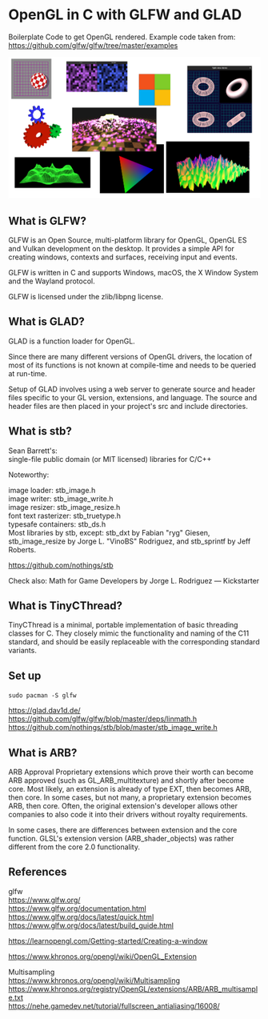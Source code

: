 # OpenGL in C with GLFW and GLAD

Boilerplate Code to get OpenGL rendered.
Example code taken from: https://github.com/glfw/glfw/tree/master/examples

![](shots.png)

## What is GLFW?

GLFW is an Open Source, multi-platform library for OpenGL, OpenGL ES and Vulkan development on the desktop. It provides a simple API for creating windows, contexts and surfaces, receiving input and events.

GLFW is written in C and supports Windows, macOS, the X Window System and the Wayland protocol.

GLFW is licensed under the zlib/libpng license.

## What is GLAD?

GLAD is a function loader for OpenGL.

Since there are many different versions of OpenGL drivers, the location of most of its functions is not known at compile-time and needs to be queried at run-time.

Setup of GLAD involves using a web server to generate source and header files specific to your GL version, extensions, and language. The source and header files are then placed in your project's src and include directories.

## What is stb?

Sean Barrett's:<br>
single-file public domain (or MIT licensed) libraries for C/C++<br>

Noteworthy:<br>

image loader: stb_image.h<br>
image writer: stb_image_write.h<br>
image resizer: stb_image_resize.h<br>
font text rasterizer: stb_truetype.h<br>
typesafe containers: stb_ds.h<br>
Most libraries by stb, except: stb_dxt by Fabian "ryg" Giesen, stb_image_resize by Jorge L. "VinoBS" Rodriguez, and stb_sprintf by Jeff Roberts.

https://github.com/nothings/stb<br>

Check also: Math for Game Developers by Jorge L. Rodriguez — Kickstarter<br>

## What is TinyCThread?

TinyCThread is a minimal, portable implementation of basic threading classes for C. They closely mimic the functionality and naming of the C11 standard, and
should be easily replaceable with the corresponding standard variants.

## Set up

`sudo pacman -S glfw`

https://glad.dav1d.de/
https://github.com/glfw/glfw/blob/master/deps/linmath.h
https://github.com/nothings/stb/blob/master/stb_image_write.h

## What is ARB?

ARB Approval
Proprietary extensions which prove their worth can become ARB approved (such as GL_ARB_multitexture) and shortly after become core. Most likely, an extension is already of type EXT, then becomes ARB, then core. In some cases, but not many, a proprietary extension becomes ARB, then core. Often, the original extension's developer allows other companies to also code it into their drivers without royalty requirements.

In some cases, there are differences between extension and the core function. GLSL's extension version (ARB_shader_objects) was rather different from the core 2.0 functionality.

## References

glfw<br>
https://www.glfw.org/<br>
https://www.glfw.org/documentation.html<br>
https://www.glfw.org/docs/latest/quick.html<br>
https://www.glfw.org/docs/latest/build_guide.html<br>

https://learnopengl.com/Getting-started/Creating-a-window<br>

https://www.khronos.org/opengl/wiki/OpenGL_Extension<br>

Multisampling<br>
https://www.khronos.org/opengl/wiki/Multisampling<br>
https://www.khronos.org/registry/OpenGL/extensions/ARB/ARB_multisample.txt<br>
https://nehe.gamedev.net/tutorial/fullscreen_antialiasing/16008/<br>
